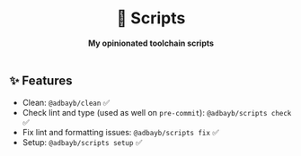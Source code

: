 <div align="center">
    <h1>🦦 Scripts</h1>
    <strong>My opinionated toolchain scripts</strong>
</div>
<br>

## ✨ Features

-   Clean: `@adbayb/clean` ✅
-   Check lint and type (used as well on `pre-commit`): `@adbayb/scripts check` ✅
-   Fix lint and formatting issues: `@adbayb/scripts fix` ✅
-   Setup: `@adbayb/scripts setup` ✅
